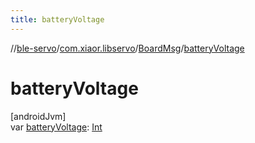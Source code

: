```yaml
---
title: batteryVoltage
---
```

//[ble-servo](../../../index.html)/[com.xiaor.libservo](../index.html)/[BoardMsg](index.html)/[batteryVoltage](battery-voltage.html)



# batteryVoltage



[androidJvm]\
var [batteryVoltage](battery-voltage.html): [Int](https://kotlinlang.org/api/latest/jvm/stdlib/kotlin/-int/index.html)




